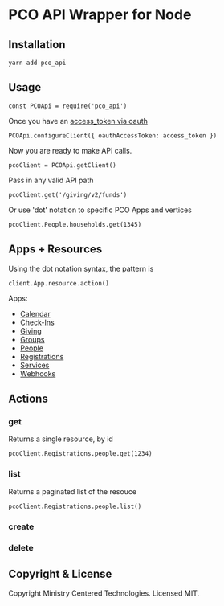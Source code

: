 # PCO API Wrapper for Node

## Installation

```
yarn add pco_api
```

## Usage

```
const PCOApi = require('pco_api')
```

Once you have an [access_token via oauth](https://developer.planning.center/docs/#/overview/authentication)

```
PCOApi.configureClient({ oauthAccessToken: access_token })
```

Now you are ready to make API calls.

```
pcoClient = PCOApi.getClient()
```

Pass in any valid API path

```
pcoClient.get('/giving/v2/funds')
```

Or use 'dot' notation to specific PCO Apps and vertices

```
pcoClient.People.households.get(1345)
```

## Apps + Resources

Using the dot notation syntax, the pattern is

```
client.App.resource.action()
```

Apps:

- [Calendar](https://developer.planning.center/docs/#/apps/calendar/)
- [Check-Ins](https://developer.planning.center/docs/#/apps/check-ins/)
- [Giving](https://developer.planning.center/docs/#/apps/giving/)
- [Groups](https://developer.planning.center/docs/#/apps/groups/)
- [People](https://developer.planning.center/docs/#/apps/people/)
- [Registrations](https://developer.planning.center/docs/#/apps/registrations/)
- [Services](https://developer.planning.center/docs/#/apps/services/)
- [Webhooks](https://developer.planning.center/docs/#/apps/webhooks/)

## Actions

### get

Returns a single resource, by id

```
pcoClient.Registrations.people.get(1234)
```

### list

Returns a paginated list of the resouce

```
pcoClient.Registrations.people.list()
```

### create

### delete

## Copyright & License

Copyright Ministry Centered Technologies. Licensed MIT.
